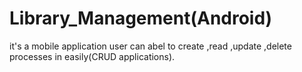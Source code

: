 # Library_Management(Android)
it's a mobile application user can abel to create ,read ,update ,delete processes in easily(CRUD applications).
